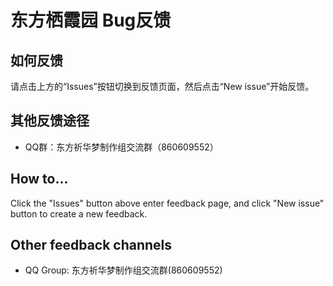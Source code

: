 # 东方栖霞园 Bug反馈

## 如何反馈

请点击上方的“Issues”按钮切换到反馈页面，然后点击“New issue”开始反馈。  

## 其他反馈途径

* QQ群：东方祈华梦制作组交流群（860609552）

## How to...

Click the "Issues" button above enter feedback page, and click "New issue" button to create a new feedback.  

## Other feedback channels

* QQ Group: 东方祈华梦制作组交流群(860609552)
